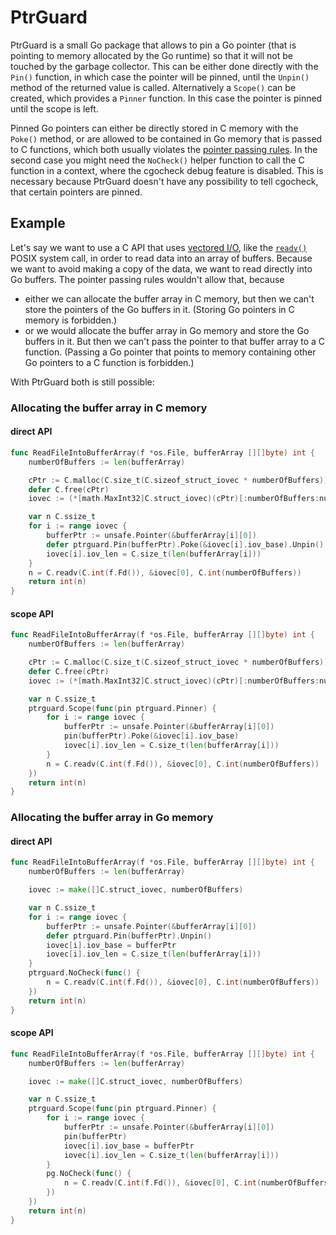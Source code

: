 # PtrGuard
PtrGuard is a small Go package that allows to pin a Go pointer (that is pointing
to memory allocated by the Go runtime) so that it will not be touched by the
garbage collector. This can be either done directly with the `Pin()` function,
in which case the pointer will be pinned, until the `Unpin()` method of the
returned value is called. Alternatively a `Scope()` can be created, which
provides a `Pinner` function. In this case the pointer is pinned until the scope
is left.

Pinned Go pointers can either be directly stored in C memory with the `Poke()`
method, or are allowed to be contained in Go memory that is passed to C
functions, which both usually violates the [pointer passing
rules](https://golang.org/cmd/cgo/#hdr-Passing_pointers). In the second case you
might need the `NoCheck()` helper function to call the C function in a context,
where the cgocheck debug feature is disabled. This is necessary because PtrGuard
doesn't have any possibility to tell cgocheck, that certain pointers are pinned.

## Example
Let's say we want to use a C API that uses [vectored
I/O](https://en.wikipedia.org/wiki/Vectored_I/O), like the
[`readv()`](https://pubs.opengroup.org/onlinepubs/000095399/functions/readv.html)
POSIX system call, in order to read data into an array of buffers. Because we
want to avoid making a copy of the data, we want to read directly into Go
buffers. The pointer passing rules wouldn't allow that, because
* either we can allocate the buffer array in C memory, but then we can't store
  the pointers of the Go buffers in it. (Storing Go pointers in C memory is
  forbidden.)
* or we would allocate the buffer array in Go memory and store the Go buffers in
  it. But then we can't pass the pointer to that buffer array to a C function.
  (Passing a Go pointer that points to memory containing other Go pointers to a
  C function is forbidden.)

With PtrGuard both is still possible:

### Allocating the buffer array in C memory

#### direct API

```go
func ReadFileIntoBufferArray(f *os.File, bufferArray [][]byte) int {
	numberOfBuffers := len(bufferArray)

	cPtr := C.malloc(C.size_t(C.sizeof_struct_iovec * numberOfBuffers))
	defer C.free(cPtr)
	iovec := (*[math.MaxInt32]C.struct_iovec)(cPtr)[:numberOfBuffers:numberOfBuffers]

	var n C.ssize_t
	for i := range iovec {
		bufferPtr := unsafe.Pointer(&bufferArray[i][0])
		defer ptrguard.Pin(bufferPtr).Poke(&iovec[i].iov_base).Unpin()
		iovec[i].iov_len = C.size_t(len(bufferArray[i]))
	}
	n = C.readv(C.int(f.Fd()), &iovec[0], C.int(numberOfBuffers))
	return int(n)
}
```

#### scope API

```go
func ReadFileIntoBufferArray(f *os.File, bufferArray [][]byte) int {
	numberOfBuffers := len(bufferArray)

	cPtr := C.malloc(C.size_t(C.sizeof_struct_iovec * numberOfBuffers))
	defer C.free(cPtr)
	iovec := (*[math.MaxInt32]C.struct_iovec)(cPtr)[:numberOfBuffers:numberOfBuffers]

	var n C.ssize_t
	ptrguard.Scope(func(pin ptrguard.Pinner) {
		for i := range iovec {
			bufferPtr := unsafe.Pointer(&bufferArray[i][0])
			pin(bufferPtr).Poke(&iovec[i].iov_base)
			iovec[i].iov_len = C.size_t(len(bufferArray[i]))
		}
		n = C.readv(C.int(f.Fd()), &iovec[0], C.int(numberOfBuffers))
	})
	return int(n)
}
```

### Allocating the buffer array in Go memory

#### direct API

```go
func ReadFileIntoBufferArray(f *os.File, bufferArray [][]byte) int {
	numberOfBuffers := len(bufferArray)

	iovec := make([]C.struct_iovec, numberOfBuffers)

	var n C.ssize_t
	for i := range iovec {
		bufferPtr := unsafe.Pointer(&bufferArray[i][0])
		defer ptrguard.Pin(bufferPtr).Unpin()
		iovec[i].iov_base = bufferPtr
		iovec[i].iov_len = C.size_t(len(bufferArray[i]))
	}
	ptrguard.NoCheck(func() {
		n = C.readv(C.int(f.Fd()), &iovec[0], C.int(numberOfBuffers))
	})
	return int(n)
}
```

#### scope API

```go
func ReadFileIntoBufferArray(f *os.File, bufferArray [][]byte) int {
	numberOfBuffers := len(bufferArray)

	iovec := make([]C.struct_iovec, numberOfBuffers)

	var n C.ssize_t
	ptrguard.Scope(func(pin ptrguard.Pinner) {
		for i := range iovec {
			bufferPtr := unsafe.Pointer(&bufferArray[i][0])
			pin(bufferPtr)
			iovec[i].iov_base = bufferPtr
			iovec[i].iov_len = C.size_t(len(bufferArray[i]))
		}
		pg.NoCheck(func() {
			n = C.readv(C.int(f.Fd()), &iovec[0], C.int(numberOfBuffers))
		})
	})
	return int(n)
}
```
